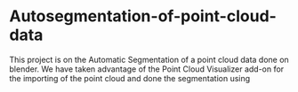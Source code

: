 # Autosegmentation-of-point-cloud-data
This project is on the Automatic Segmentation of a point cloud data done on blender. We have taken advantage of the Point Cloud Visualizer add-on for the importing of the point cloud and done the segmentation using 
